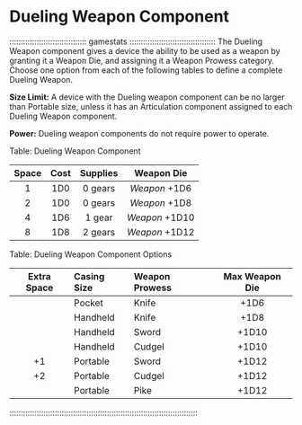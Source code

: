 # Dueling Weapon Component

:::::::::::::::::::::::::::::::::: gamestats ::::::::::::::::::::::::::::::::::::::
The Dueling Weapon component gives a device the ability to be used
as a weapon by granting it a Weapon Die, and assigning it a Weapon
Prowess category. Choose one option from each of the following tables to
define a complete Dueling Weapon.

**Size Limit:** A device with the Dueling weapon component can be no
larger than Portable size, unless it has an Articulation component
assigned to each Dueling Weapon component.

**Power:** Dueling weapon components do not require power to operate.

Table: Dueling Weapon Component

| Space | Cost  | Supplies | Weapon Die     |
| :---: | :---: | :------: | :------------: |
| 1     | 1D0   | 0 gears  | *Weapon* +1D6  |
| 2     | 1D0   | 0 gears  | *Weapon* +1D8  |
| 4     | 1D6   | 1 gear   | *Weapon* +1D10 |
| 8     | 1D8   | 2 gears  | *Weapon* +1D12 |

Table: Dueling Weapon Component Options

| Extra Space | Casing Size | Weapon Prowess | Max Weapon Die |
| :---------: | :---------- | :------------- | :------------: |
|             | Pocket      | Knife          | +1D6           |
|             | Handheld    | Knife          | +1D8           |
|             | Handheld    | Sword          | +1D10          |
|             | Handheld    | Cudgel         | +1D10          |
| +1          | Portable    | Sword          | +1D12          |
| +2          | Portable    | Cudgel         | +1D12          |
|             | Portable    | Pike           | +1D12          |

:::::::::::::::::::::::::::::::::::::::::::::::::::::::::::::::::::::::::::::::::::
